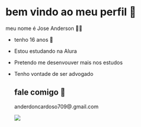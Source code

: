 # bem vindo ao meu perfil 💠

meu nome é Jose Anderson
🖤💚

- tenho 16 anos 🎂
- Estou estudando na Alura
- Pretendo me desenvouver mais nos estudos
- Tenho vontade de ser advogado

  ## fale comigo 📧
  anderdoncardoso709@.gmail.com



  ![](https://media1.tenor.com/m/9lMQS7Cju9cAAAAC/demon-slayer-trio-dancing-gif.gif)
